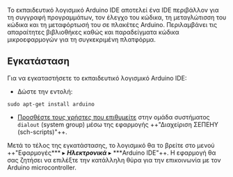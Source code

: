 Το εκπαιδευτικό λογισμικό Arduino IDE αποτελεί ένα IDE περιβάλλον για τη
συγγραφή προγραμμάτων, τον έλεγχο του κώδικα, τη μεταγλώτισση του κώδικα
και τη μεταφόρτωσή του σε πλακέτες Arduino. Περιλαμβάνει τις απαραίτητες
βιβλιοθήκες καθώς και παραδείγματα κώδικα μικροεφαρμογών για τη
συγκεκριμένη πλατφόρμα.

## Εγκατάσταση

Για να εγκαταστήσετε το εκπαιδευτικό λογισμικό Arduino IDE:

  - Δώστε την εντολή:
  ```shell
  sudo apt-get install arduino
  ```
  - [Προσθέστε τους χρήστες που επιθυμείτε](sch-scripts/Χρήστες/Επεξεργασία_χρηστών.md)
    στην ομάδα συστήματος `dialout` (system group) μέσω της εφαρμογής
    ++"Διαχείριση ΣΕΠΕΗΥ (sch-scripts)"++.


Μετά το τέλος της εγκατάστασης, το λογισμικό θα το βρείτε στο μενού
++"Εφαρμογές*** ▸ ***Ηλεκτρονικά*** ▸ ***Arduino IDE"++. Η εφαρμογή θα σας ζητήσει
να επιλέξτε την κατάλληλη θύρα για την επικοινωνία με τον Arduino microcontroller.
